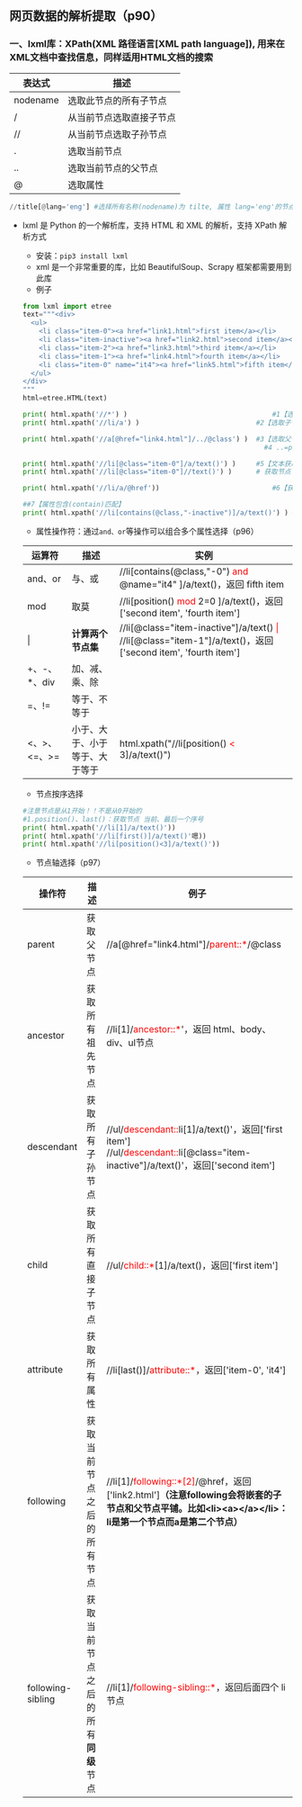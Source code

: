 ## 网页数据的解析提取（p90）
### 一、lxml库：XPath(XML 路径语言[XML path language]), 用来在XML文档中查找信息，同样适用HTML文档的搜索

表达式|描述
---|---
nodename|选取此节点的所有子节点
/|从当前节点选取直接子节点
//|从当前节点选取子孙节点
.|选取当前节点
..|选取当前节点的父节点
@|选取属性

```python
//title[@lang='eng'] #选择所有名称(nodename)为 tilte, 属性 lang='eng'的节点
```
- lxml 是 Python 的一个解析库，支持 HTML 和 XML 的解析，支持 XPath 解析方式
  - 安装：`pip3 install lxml`
  - xml 是一个非常重要的库，比如 BeautifulSoup、Scrapy 框架都需要用到此库
  - 例子
  ```python
  from lxml import etree
  text="""<div>
    <ul>
      <li class="item-0"><a href="link1.html">first item</a></li>
      <li class="item-inactive"><a href="link2.html">second item</a></li>
      <li class="item-2"><a href="link3.html">third item</a></li>
      <li class="item-1"><a href="link4.html">fourth item</a></li>
      <li class="item-0" name="it4"><a href="link5.html">fifth item</a></li>
    </ul>
  </div>
  """
  html=etree.HTML(text)

  print( html.xpath('//*') ) 									#1【选取所有子节点】选取所有子节点
  print( html.xpath('//li/a') )								#2【选取子节点】选选取所有 li 节点下的 直接节点a。 如果改成://ul/a 则返回[]

  print( html.xpath('//a[@href="link4.html"]/../@class') )	#3【选取父节点】查找子孙节点a,属性href="link4.html,的父节点，获取该父节点的class值
                                                              #4 ..=parent::*,上句等价于：//a[@href="link4.html"]/parent::*/@class

  print( html.xpath('//li[@class="item-0"]/a/text()') )		#5【文本获取】text():获取节点 li,属性 class="item-0"",的所有直接子节点 a的 文本
  print( html.xpath('//li[@class="item-0"]//text()') )		# 获取节点 li,属性 class="item-0"",的所有子节点的 文本

  print( html.xpath('//li/a/@href'))							#6【获取属性】

  ##7【属性包含(contain)匹配】
  print( html.xpath('//li[contains(@class,"-inactive")]/a/text()') ) #返回['second item']
  ```
  - 属性操作符：通过`and、or`等操作可以组合多个属性选择（p96）

  运算符|描述|实例
  ---|---|---
  and、or|与、或|//li[contains(@class,"-0") <font color='red'>and</font> @name="it4" ]/a/text()，返回 fifth item
  mod|取莫|//li[position() <font color='red'>mod</font> 2=0 ]/a/text()，返回['second item', 'fourth item']
  \||**计算两个节点集**|//li[@class="item-inactive"]/a/text()  <font color='red'>\|</font>  //li[@class="item-1"]/a/text()，返回['second item', 'fourth item']
  +、-、*、div|加、减、乘、除|
  =、!=|等于、不等于|
  <、>、<=、>=|小于、大于、小于等于、大于等于| html.xpath("//li[position() <font color='red'><</font> 3]/a/text()")
  - 节点按序选择
  ```python
  #注意节点是从1开始！！不是从0开始的
  #1.position()、last()：获取节点 当前、最后一个序号
  print( html.xpath('//li[1]/a/text()'))
  print( html.xpath('//li[first()]/a/text()'嗯))
  print( html.xpath('//li[position()<3]/a/text()'))
  ```
  - 节点轴选择（p97）
  
  操作符|描述|例子
  ---|---|---
  parent|获取父节点|//a[@href="link4.html"]/<font color='red'>parent::*</font>/@class
  ancestor|获取所有祖先节点|//li[1]/<font color='red'>ancestor::*</font>'，返回 html、body、div、ul节点
  descendant|获取所有子孙节点|//ul/<font color='red'>descendant::</font>li[1]/a/text()'，返回['first item']</br>//ul/<font color='red'>descendant::</font>li[@class="item-inactive"]/a/text()'，返回['second item']
  child|获取所有直接子节点|//ul/<font color='red'>child::*</font>[1]/a/text()，返回['first item']
  attribute|获取所有属性|//li[last()]/<font color='red'>attribute::*</font>，返回['item-0', 'it4']
  following|获取当前节点之后的所有节点|//li[1]/<font color='red'>following::*[2]</font>/@href，返回['link2.html']**（注意following会将嵌套的子节点和父节点平铺。比如\<li\>\<a\>\<\/a\>\<\/li\>：li是第一个节点而a是第二个节点）**
  following-sibling|获取当前节点之后的所有**同级**节点|//li[1]/<font color='red'>following-sibling::*</font>，返回后面四个 li 节点
